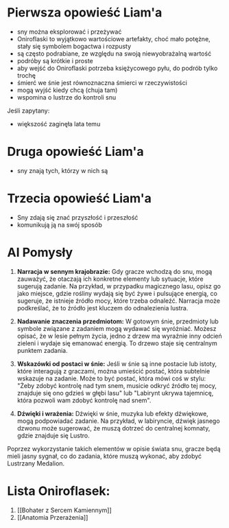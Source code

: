 # Pierwsza opowieść Liam'a
* sny można eksplorować i przeżywać
* Oniroflaski to wyjątkowo wartościowe artefakty, choć mało potężne, stały się symbolem bogactwa i rozpusty
* są często podrabiane, ze względu na swoją niewyobrażalną wartość
* podróby są krótkie i proste 
* aby wejść do Oniroflaski potrzeba księżycowego pyłu, do podrób tylko trochę
* śmierć we śnie jest równoznaczna śmierci w rzeczywistości
* mogą wyjść kiedy chcą (chuja tam)
* wspomina o lustrze do kontroli snu

Jeśli zapytany:
* większość zaginęła lata temu
# Druga opowieść Liam'a
* sny znają tych, którzy w nich są

# Trzecia opowieść Liam'a
* Sny zdają się znać przyszłość i przeszłość
* komunikują ją na swój sposób 

# AI Pomysły
1. **Narracja w sennym krajobrazie:** Gdy gracze wchodzą do snu, mogą zauważyć, że otaczają ich konkretne elementy lub sytuacje, które sugerują zadanie. Na przykład, w przypadku magicznego lasu, opisz go jako miejsce, gdzie rośliny wydają się być żywe i pulsujące energią, co sugeruje, że istnieje źródło mocy, które trzeba odnaleźć. Narracja może podkreślać, że to źródło jest kluczem do odnalezienia lustra.

2. **Nadawanie znaczenia przedmiotom:** W gotowym śnie, przedmioty lub symbole związane z zadaniem mogą wydawać się wyróżniać. Możesz opisać, że w lesie pełnym życia, jedno z drzew ma wyraźnie inny odcień zieleni i wydaje się emanować energią. To drzewo staje się centralnym punktem zadania.

3. **Wskazówki od postaci w śnie:** Jeśli w śnie są inne postacie lub istoty, które interagują z graczami, można umieścić postać, która subtelnie wskazuje na zadanie. Może to być postać, która mówi coś w stylu: "Żeby zdobyć kontrolę nad tym snem, musicie odkryć źródło tej mocy, znajduje się ono gdzieś w głębi lasu" lub "Labirynt ukrywa tajemnicę, która pozwoli wam zdobyć kontrolę nad snem".

4. **Dźwięki i wrażenia:** Dźwięki w śnie, muzyka lub efekty dźwiękowe, mogą podpowiadać zadanie. Na przykład, w labiryncie, dźwięk jasnego dzwonu może sugerować, że muszą dotrzeć do centralnej komnaty, gdzie znajduje się Lustro.

Poprzez wykorzystanie takich elementów w opisie świata snu, gracze będą mieli jasny sygnał, co do zadania, które muszą wykonać, aby zdobyć Lustrzany Medalion.

# Lista Oniroflasek:

1. [[Bohater z Sercem Kamiennym]]
2. [[Anatomia Przerażenia]]